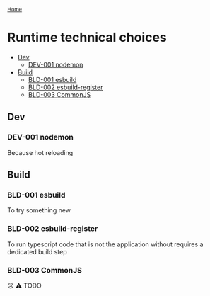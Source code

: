 <sub>[Home](../README.md)</sub>

# Runtime technical choices <!-- omit in toc -->

- [Dev](#dev)
  - [DEV-001 nodemon](#dev-001-nodemon)
- [Build](#build)
  - [BLD-001 esbuild](#bld-001-esbuild)
  - [BLD-002 esbuild-register](#bld-002-esbuild-register)
  - [BLD-003 CommonJS](#bld-003-commonjs)

## Dev

### DEV-001 nodemon

Because hot reloading

## Build

### BLD-001 esbuild

To try something new

### BLD-002 esbuild-register

To run typescript code that is not the application without requires a dedicated build step

### BLD-003 CommonJS

:cry: :warning: TODO